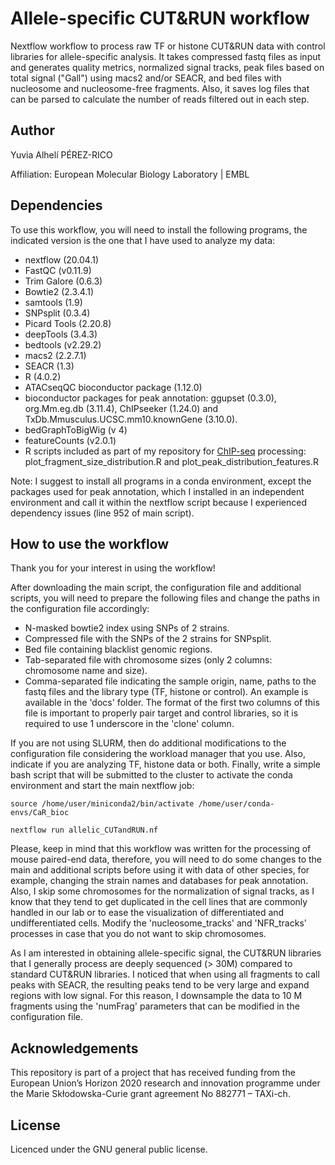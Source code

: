 # Allele-specific CUT&RUN workflow

Nextflow workflow to process raw TF or histone CUT&RUN data with control libraries for allele-specific analysis. It takes compressed fastq files as input and generates quality metrics, normalized signal tracks, peak files based on total signal ("Gall") using macs2 and/or SEACR, and bed files with nucleosome and nucleosome-free fragments. Also, it saves log files that can be parsed to calculate the number of reads filtered out in each step.

## Author

Yuvia Alhelí PÉREZ-RICO

Affiliation: European Molecular Biology Laboratory | EMBL

## Dependencies

To use this workflow, you will need to install the following programs, the indicated version is the one that I have used to analyze my data:

- nextflow (20.04.1)
- FastQC (v0.11.9)
- Trim Galore (0.6.3)
- Bowtie2 (2.3.4.1)
- samtools (1.9)
- SNPsplit (0.3.4)
- Picard Tools (2.20.8)
- deepTools (3.4.3)
- bedtools (v2.29.2)
- macs2 (2.2.7.1)
- SEACR (1.3)
- R (4.0.2)
- ATACseqQC bioconductor package (1.12.0)
- bioconductor packages for peak annotation: ggupset (0.3.0), org.Mm.eg.db (3.11.4), ChIPseeker (1.24.0) and TxDb.Mmusculus.UCSC.mm10.knownGene (3.10.0).
- bedGraphToBigWig (v 4)
- featureCounts (v2.0.1)
- R scripts included as part of my repository for [ChIP-seq](https://github.com/yuviaapr/allele-specific_ChIP-seq/tree/main/bin) processing: plot_fragment_size_distribution.R and plot_peak_distribution_features.R

Note: I suggest to install all programs in a conda environment, except the packages used for peak annotation, which I installed in an independent environment and call it within the nextflow script because I experienced dependency issues (line 952 of main script).

## How to use the workflow

Thank you for your interest in using the workflow!

After downloading the main script, the configuration file and additional scripts, you will need to prepare the following files and change the paths in the configuration file accordingly:

- N-masked bowtie2 index using SNPs of 2 strains.
- Compressed file with the SNPs of the 2 strains for SNPsplit.
- Bed file containing blacklist genomic regions.
- Tab-separated file with chromosome sizes (only 2 columns: chromosome name and size).
- Comma-separated file indicating the sample origin, name, paths to the fastq files and the library type (TF, histone or control). An example is available in the 'docs' folder. The format of the first two columns of this file is important to properly pair target and control libraries, so it is required to use 1 underscore in the 'clone' column.

If you are not using SLURM, then do additional modifications to the configuration file considering the workload manager that you use. Also, indicate if you are analyzing TF, histone data or both. Finally, write a simple bash script that will be submitted to the cluster to activate the conda environment and start the main nextflow job:

`source /home/user/miniconda2/bin/activate /home/user/conda-envs/CaR_bioc`

`nextflow run allelic_CUTandRUN.nf`

Please, keep in mind that this workflow was written for the processing of mouse paired-end data, therefore, you will need to do some changes to the main and additional scripts before using it with data of other species, for example, changing the strain names and databases for peak annotation. Also, I skip some chromosomes for the normalization of signal tracks, as I know that they tend to get duplicated in the cell lines that are commonly handled in our lab or to ease the visualization of differentiated and undifferentiated cells. Modify the 'nucleosome_tracks' and 'NFR_tracks'  processes in case that you do not want to skip chromosomes.

As I am interested in obtaining allele-specific signal, the CUT&RUN libraries that I generally process are deeply sequenced (> 30M) compared to standard CUT&RUN libraries. I noticed that when using all fragments to call peaks with SEACR, the resulting peaks tend to be very large and expand regions with low signal. For this reason, I downsample the data to 10 M fragments using the 'numFrag' parameters that can be modified in the configuration file.

## Acknowledgements

This repository is part of a project that has received funding from the European Union’s Horizon 2020 research and innovation programme under the Marie Skłodowska-Curie grant agreement No 882771 – TAXi-ch.

## License

Licenced under the GNU general public license.

